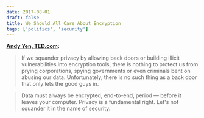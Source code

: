 ```yaml
---
date: 2017-08-01
draft: false
title: We Should All Care About Encryption
tags: ['politics', 'security']
---
```


**[Andy Yen, TED.com](http://ideas.ted.com/why-we-should-all-care-about-encryption-really/):**

> If we squander privacy by allowing back doors or building illicit vulnerabilities into encryption tools, there is nothing to protect us from prying corporations, spying governments or even criminals bent on abusing our data. Unfortunately, there is no such thing as a back door that only lets the good guys in.

> Data must always be encrypted, end-to-end, period — before it leaves your computer. Privacy is a fundamental right. Let's not squander it in the name of security.<!-- excerpt -->
